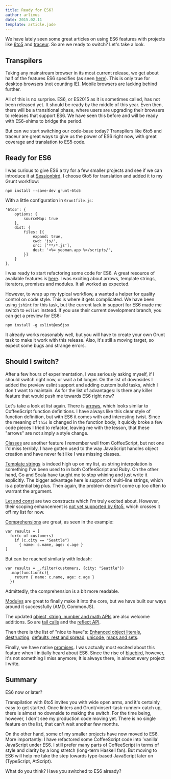 ```yaml
---
title: Ready for ES6?
author: arlimus
date: 2015.02.11
template: article.jade
---
```


We have lately seen some great articles on using ES6 features with projects like [6to5](https://6to5.org) and [traceur](https://github.com/google/traceur-compiler). So are we ready to switch? Let's take a look.

<span class="more"></span>

## Transpilers

Taking any mainstream browser in its most current release, we get about half of the features ES6 specifies (as seen [here](http://kangax.github.io/compat-table/es6/)). This is only true for desktop browsers (not counting IE). Mobile browsers are lacking behind further.

All of this is no surprise. ES6, or ES2015 as it is sometimes called, has not been released yet. It should be ready by the middle of this year. Even then, there will be a transitional phase, where users are upgrading their browsers to releases that support ES6. We have seen this before and will be ready with ES6-shims to bridge the period.

But can we start switching our code-base today? Transpilers like 6to5 and traceur are great ways to give us the power of ES6 right now, with great coverage and translation to ES5 code.

## Ready for ES6

I was curious to give ES6 a try for a few smaller projects and see if we can introduce it at [Sessionbird](https://sessionbird.com). I choose 6to5 for translation and added it to my Grunt workflow:

    npm install --save-dev grunt-6to5

With a little configuration in `Gruntfile.js`:

    '6to5': {
        options: {
            sourceMap: true
        },
        dist: {
            files: [{
                expand: true,
                cwd: 'js/',
                src: ['**/*.js'],
                dest: '<%= yeoman.app %>/scripts/',
            }]
        }
    },

I was ready to start refactoring some code for ES6. A great resource of available features is [here](https://6to5.org/docs/learn-es6/). I was exciting about arrows, template strings, iterators, promises and modules. It all worked as expected.

However, to wrap up my typical workflow, a wanted a helper for quality control on code style. This is where it gets complicated. We have been using `jshint` for this task, but the current lack in support for ES6 made me switch to `eslint` instead. If you use their current development branch, you can get a preview for ES6:

    npm install -g eslint@es6jsx

It already works reasonably well, but you will have to create your own Grunt task to make it work with this release. Also, it's still a moving target, so expect some bugs and strange errors.

## Should I switch?

After a few hours of experimentation, I was seriously asking myself, if I should switch right now, or wait a bit longer. On the list of downsides I added the preview eslint support and adding custom build tasks, which I don't want to maintain. As for the list of advantages: Is there any killer feature that would push me towards ES6 right now?

Let's take a look at list again. There is [arrows](https://6to5.org/docs/learn-es6/#arrows), which looks similar to CoffeeScript function definitions. I have always like this clear style of function definition, but with ES6 it comes with and interesting twist. Since the meaning of `this` is changed in the function body, it quickly broke a few code pieces I tried to refactor, leaving me with the lesson, that these "arrows" are not simply a style change.

[Classes](https://6to5.org/docs/learn-es6/#classes) are another feature I remember well from CoffeeScript, but not one I'd miss terribly. I have gotten used to the way JavaScript handles object creation and have never felt like I was missing classes. 

[Template strings](https://6to5.org/docs/learn-es6/#template-strings) is indeed high up on my list, as string interpolation is something I've been used to in both CoffeeScript and Ruby. On the other hand, Go and Scala have taught me to stop whining and just write it explicitly. The bigger advantage here is support of multi-line strings, which is a potential big plus. Then again, the problem doesn't come up too often to warrant the argument.

[Let and const](https://6to5.org/docs/learn-es6/#let-const) are two constructs which I'm truly excited about. However, their scoping enhancement is [not yet supported by 6to5](http://es6rocks.com/2015/01/temporal-dead-zone-tdz-demystified/), which crosses it off my list for now.

[Comprehensions](https://6to5.org/docs/learn-es6/#comprehensions) are great, as seen in the example:

    var results = [
      for(c of customers)
        if (c.city == "Seattle")
          { name: c.name, age: c.age }
    ]

But can be reached similarly with lodash:

    var results = _.filter(customers, {city: "Seattle"})
      .map(function(c){
        return { name: c.name, age: c.age }
      })

Admittedly, the comprehension is a bit more readable.

[Modules](https://6to5.org/docs/learn-es6/#modules) are great to finally make it into the core, but we have built our ways around it successfully (AMD, CommonJS).

The updated [object, string, number and math APIs](https://6to5.org/docs/learn-es6/#math-number-string-object-apis) are also welcome additions. So are [tail calls](https://6to5.org/docs/learn-es6/#tail-calls) and the [reflect API](https://6to5.org/docs/learn-es6/#reflect-api).

Then there is the list of "nice to have"s: [Enhanced object literals](https://6to5.org/docs/learn-es6/#enhanced-object-literals), [destructing](https://6to5.org/docs/learn-es6/#destructuring), [defaults, rest and spread](https://6to5.org/docs/learn-es6/#default-rest-spread), [unicode](https://6to5.org/docs/learn-es6/#unicode), [maps and sets](https://6to5.org/docs/learn-es6/#map-set-weak-map-weak-set).

Finally, we have native [promises](https://6to5.org/docs/learn-es6/#promises). I was actually most excited about this feature when I initially heard about ES6. Since the rise of [bluebird](https://6to5.org/docs/learn-es6/#promises), however, it's not something I miss anymore; It is always there, in almost every project I write.

## Summary

ES6 now or later?

Transpilation with 6to5 invites you with wide open arms, and it's certainly easy to get started. Once linters and Grunt/&lt;insert-task-runner&gt; catch up, there is almost no downside to making the switch. For the time being, however, I don't see my production code moving yet. There is no single feature on the list, that can't wait another few months.

On the other hand, some of my smaller projects have now moved to ES6. More importantly: I have refactored some CoffeeScript code into 'vanilla' JavaScript under ES6. I still prefer many parts of CoffeeScript in terms of style and clarity by a long stretch (long-term Haskell fan). But moving to ES6 will help me take the step towards type-based JavaScript later on (TypeScript, AtScript).

What do you think? Have you switched to ES6 already?
